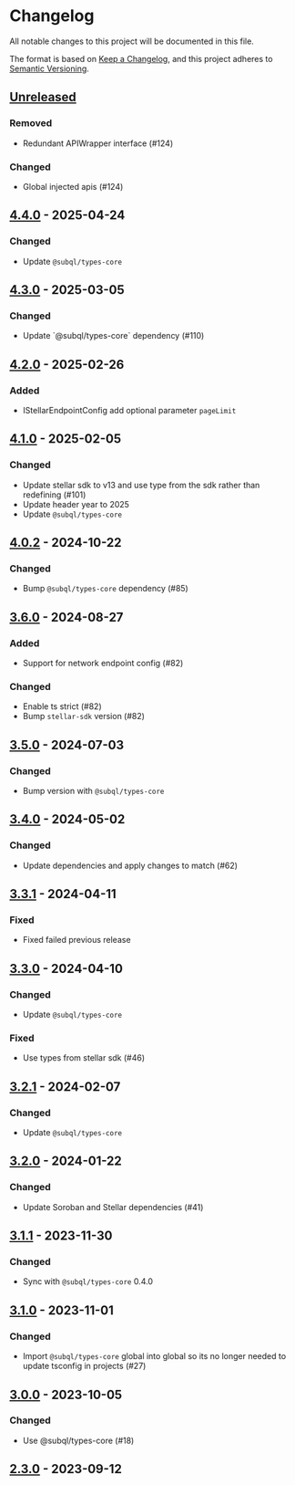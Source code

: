 # Changelog
All notable changes to this project will be documented in this file.

The format is based on [Keep a Changelog](https://keepachangelog.com/en/1.0.0/),
and this project adheres to [Semantic Versioning](https://semver.org/spec/v2.0.0.html).

## [Unreleased]
### Removed
- Redundant APIWrapper interface (#124)

### Changed
- Global injected apis (#124)

## [4.4.0] - 2025-04-24
### Changed
- Update `@subql/types-core`

## [4.3.0] - 2025-03-05
### Changed
- Update \`@subql/types-core\` dependency (#110)

## [4.2.0] - 2025-02-26
### Added
- IStellarEndpointConfig add optional parameter `pageLimit`

## [4.1.0] - 2025-02-05
### Changed
- Update stellar sdk to v13 and use type from the sdk rather than redefining (#101)
- Update header year to 2025
- Update `@subql/types-core`

## [4.0.2] - 2024-10-22
### Changed
- Bump `@subql/types-core` dependency (#85)

## [3.6.0] - 2024-08-27
### Added
- Support for network endpoint config (#82)

### Changed
- Enable ts strict (#82)
- Bump `stellar-sdk` version (#82)

## [3.5.0] - 2024-07-03
### Changed
- Bump version with `@subql/types-core`

## [3.4.0] - 2024-05-02
### Changed
- Update dependencies and apply changes to match (#62)

## [3.3.1] - 2024-04-11
### Fixed
- Fixed failed previous release

## [3.3.0] - 2024-04-10
### Changed
- Update `@subql/types-core`

### Fixed
- Use types from stellar sdk (#46)

## [3.2.1] - 2024-02-07
### Changed
- Update `@subql/types-core`

## [3.2.0] - 2024-01-22
### Changed
- Update Soroban and Stellar dependencies (#41)

## [3.1.1] - 2023-11-30
### Changed
- Sync with `@subql/types-core` 0.4.0

## [3.1.0] - 2023-11-01
### Changed
- Import `@subql/types-core` global into global so its no longer needed to update tsconfig in projects (#27)

## [3.0.0] - 2023-10-05
### Changed
- Use @subql/types-core (#18)

## [2.3.0] - 2023-09-12
[Unreleased]: https://github.com/subquery/subql-stellar/compare/types-stellar/4.4.0...HEAD
[4.4.0]: https://github.com/subquery/subql-stellar/compare/types-stellar/4.3.0...types-stellar/4.4.0
[4.3.0]: https://github.com/subquery/subql-stellar/compare/types-stellar/4.2.0...types-stellar/4.3.0
[4.2.0]: https://github.com/subquery/subql-stellar/compare/types-stellar/4.1.0...types-stellar/4.2.0
[4.1.0]: https://github.com/subquery/subql-stellar/compare/types-stellar/4.0.2...types-stellar/4.1.0
[4.0.2]: https://github.com/subquery/subql-stellar/compare/types-stellar/3.6.0...types-stellar/4.0.2
[3.6.0]: https://github.com/subquery/subql-stellar/compare/types-stellar/3.5.0...types-stellar/3.6.0
[3.5.0]: https://github.com/subquery/subql-stellar/compare/types-stellar/3.4.0...types-stellar/3.5.0
[3.4.0]: https://github.com/subquery/subql-stellar/compare/types-stellar/3.3.1...types-stellar/3.4.0
[3.3.1]: https://github.com/subquery/subql-stellar/compare/types-stellar/3.3.0...types-stellar/3.3.1
[3.3.0]: https://github.com/subquery/subql-stellar/compare/types-stellar/3.2.1...types-stellar/3.3.0
[3.2.1]: https://github.com/subquery/subql-stellar/compare/types-stellar/3.2.0...types-stellar/3.2.1
[3.2.0]: https://github.com/subquery/subql-stellar/compare/types-stellar/3.1.1...types-stellar/3.2.0
[3.1.1]: https://github.com/subquery/subql-stellar/compare/types-stellar/3.1.0...types-stellar/3.1.1
[3.1.0]: https://github.com/subquery/subql-stellar/compare/types-stellar/3.0.0...types-stellar/3.1.0
[3.0.0]: https://github.com/subquery/subql-stellar/compare/types-stellar/2.3.0...types-stellar/3.0.0
[2.3.0]: https://github.com/subquery/subql-stellar/tag/v2.3.0
